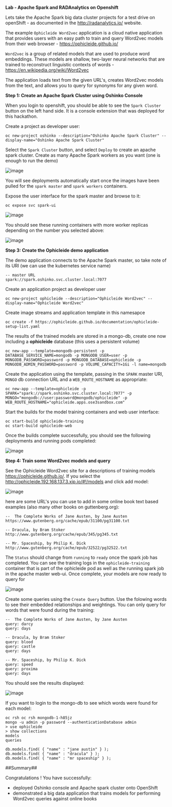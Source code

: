 **Lab - Apache Spark and RADAnalytics on Openshift**

Lets take the Apache Spark big data cluster projects for a test drive on openShift - as documented in the http://radanalytics.io/ website.

The example `Ophicleide Word2vec` application is a cloud native application that provides users with an easy path to train
 and query Word2vec models from their web browser - https://ophicleide.github.io/

`Word2vec` is a group of related models that are used to produce word embeddings. These models are shallow, two-layer
 neural networks that are trained to reconstruct linguistic contexts of words - https://en.wikipedia.org/wiki/Word2vec

 The application loads text from the given URL's, creates Word2vec models from the text, and allows you to query for synonyms for any given
 word.

**Step 1: Create an Apache Spark Cluster using Oshinko Console**

When you login to openshift, you should be able to see the `Spark Cluster` button on the left hand side. It is a console extension that was deployed for this hackathon.


Create a project as developer user:

    oc new-project oshinko --description="Oshinko Apache Spark Cluster" --display-name="Oshinko Apache Spark Cluster"

Select the `Spark Cluster` button, and select `Deploy` to create an apache spark cluster. Create as many Apache Spark workers as you want (one
is enough to run the demo)

![image](images/29-create-spark-cluster.png)

You will see deployments automatically start once the images have been pulled for the `spark master` and `spark workers` containers.

Expose the user interface for the spark master and browse to it:

    oc expose svc spark-ui

![image](images/29-spark-master-ui.png)

You should see these running containers with more worker replicas depending on the number you selected above:

![image](images/29-oshinko-cluster.png)

**Step 3: Create the Ophicleide demo application**

The demo application connects to the Apache Spark master, so take note of its URI (we can use the kubernetes service name)

    -- master URL
    spark://spark.oshinko.svc.cluster.local:7077

Create an application project as developer user

    oc new-project ophicleide --description="Ophicleide Word2vec" --display-name="Ophicleide Word2vec"

Create image streams and application template in this namesapce

    oc create -f https://ophicleide.github.io/documentation/ophicleide-setup-list.yaml

The results of the trained models are stored in a mongo-db, create one now including a __ophicleide__ database (this uses a persistent volume)

    oc new-app --template=mongodb-persistent -p DATABASE_SERVICE_NAME=mongodb -p MONGODB_USER=user -p MONGODB_PASSWORD=password -p MONGODB_DATABASE=ophicleide -p MONGODB_ADMIN_PASSWORD=password -p VOLUME_CAPACITY=1Gi -l name=mongodb

Create the application using the template, passing in the `SPARK` master URI, `MONGO` db connection URL and a `WEB_ROUTE_HOSTNAME` as appropriate:

    oc new-app --template=ophicleide -p SPARK="spark://spark.oshinko.svc.cluster.local:7077" -p MONGO="mongodb://user:password@mongodb/ophicleide" -p WEB_ROUTE_HOSTNAME="ophicleide.apps.ose3sandbox.com"

Start the builds for the model training containers and web user interface:

    oc start-build ophicleide-training
    oc start-build ophicleide-web

Once the builds complete successfully, you should see the following deployments and running pods completed:

![image](images/29-ophicleide-running-pods.png)

**Step 4: Train some Word2vec models and query**

See the Ophicleide Word2vec site for a descriptions of training models https://ophicleide.github.io/. If you select the http://ophicleide.192.168.137.3.xip.io/#!/models
and click add model:

![image](images/29-ophicleide-add-model.png)

here are some URL's you can use to  add in some online book text based examples (also many other books on guttenberg.org):

    --  The Complete Works of Jane Austen, by Jane Austen
    https://www.gutenberg.org/cache/epub/31100/pg31100.txt

    -- Dracula, by Bram Stoker
    http://www.gutenberg.org/cache/epub/345/pg345.txt

    -- Mr. Spaceship, by Philip K. Dick
    http://www.gutenberg.org/cache/epub/32522/pg32522.txt

The `Status` should change from `running` to `ready` once the spark job has completed. You can see the training logs in the `ophicleide-training` container
that is part of the ophicleide pod as well as the running spark job in the apache master web-ui. Once complete, your models are now ready to query for

![image](images/29-ophicleide-models-trained.png)

Create some queries using the `Create Query` button. Use the folowing words to see their embedded relationships and weightings. You can only query for words that were found during the training:

    --  The Complete Works of Jane Austen, by Jane Austen
    query: darcy
    query: days

    -- Dracula, by Bram Stoker
    query: blood
    query: castle
    query: days

    -- Mr. Spaceship, by Philip K. Dick
    query: speed
    query: proxima
    query: days

You should see the results displayed:

![image](images/29-ophicleide-queries.png)

If you want to login to the mongo-db to see which words were found for each model:

    oc rsh oc rsh mongodb-1-h85jz
    mongo -u admin -p password --authenticationDatabase admin
    > use ophicleide
    > show collections
    models
    queries

    db.models.find(	{ "name" : "jane austin" } );
    db.models.find(	{ "name" : "dracula" } );
    db.models.find(	{ "name" : "mr spaceship" } );

##Summary##

Congratulations ! You have successfully:

* deployed Oshinko console and Apache spark cluster onto OpenShift
* demonstrated a big data application that trains models for performing Word2vec queries against online books

